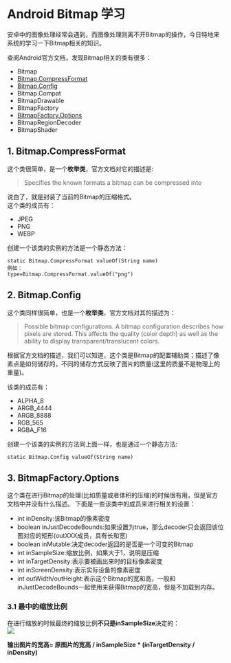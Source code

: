 # Android Bitmap 学习  
安卓中的图像处理经常会遇到，而图像处理则离不开Bitmap的操作，今日特地来系统的学习一下Bitmap相关的知识。  

查阅Android官方文档，发现Bitmap相关的类有很多：  

* Bitmap
* [Bitmap.CompressFormat](http://www.zhdoc.net/android/reference/android/graphics/Bitmap.CompressFormat.html)  
* [Bitmap.Config](http://www.zhdoc.net/android/reference/android/graphics/Bitmap.Config.html)
* Bitmap.Compat
* BitmapDrawable
* BitmapFactory
* [BitmapFactory.Options](http://www.zhdoc.net/android/reference/android/graphics/BitmapFactory.Options.html)
* BitmapRegionDecoder
* BitmapShader

## 1. Bitmap.CompressFormat  
这个类很简单，是一个**枚举类**，官方文档对它的描述是:  
> Specifies the known formats a bitmap can be compressed into  

说白了，就是封装了当前的Bitmap的压缩格式。  
这个类的成员有：  

* JPEG
* PNG
* WEBP  

创建一个该类的实例的方法是一个静态方法：  

	static Bitmap.CompressFormat valueOf(String name)  
	例如：
	type=Bitmap.CompressFormat.valueOf("png")  

## 2. Bitmap.Config  
这个类同样很简单，也是一个**枚举类**，官方文档对其的描述为：  

>Possible bitmap configurations. A bitmap configuration describes how pixels are stored. This affects the quality (color depth) as well as the ability to display transparent/translucent colors.  

根据官方文档的描述，我们可以知道，这个类是Bitmap的配置辅助类；描述了像素点是如何储存的，不同的储存方式反映了图片的质量(这里的质量不是物理上的重量)。  

该类的成员有：  

* ALPHA_8
* ARGB_4444
* ARGB_8888
* RGB_565  
* RGBA_F16  

创建一个该类的实例的方法同上面一样，也是通过一个静态方法:  

	static Bitmap.Config valueOf(String name)  

## 3. BitmapFactory.Options  

这个类在进行Bitmap的处理(比如质量或者体积的压缩)的时候很有用，但是官方文档中并没有什么描述。 
下面是一些该类中的成员来进行相关的设置：  

* int inDensity:该Bitmap的像素密度  
* boolean inJustDecodeBounds:如果设置为true，那么decoder只会返回该位图对应的矩形(outXXX成员，具有长和宽)
* boolean inMutable:决定decoder返回的是否是一个可变的Bitmap
* int inSampleSize:缩放比例，如果大于1，说明是压缩
* int inTargetDensity:表示要被画出来时的目标像素密度  
* int inScreenDensity:表示实际设备的像素密度
* int outWidth/outHeight:表示这个Bitmap的宽和高，一般和inJustDecodeBounds一起使用来获得Bitmap的宽高，但是不加载到内存。  

### 3.1 最中的缩放比例  
在进行缩放的时候最终的缩放比例**不只是inSampleSize**决定的：  
![](https://img-blog.csdn.net/20150801142117637?watermark/2/text/aHR0cDovL2Jsb2cuY3Nkbi5uZXQv/font/5a6L5L2T/fontsize/400/fill/I0JBQkFCMA==/dissolve/70/gravity/SouthEast)  

**输出图片的宽高= 原图片的宽高 / inSampleSize * (inTargetDensity / inDensity)**